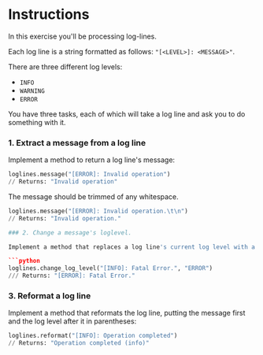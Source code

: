 # Instructions

In this exercise you'll be processing log-lines.

Each log line is a string formatted as follows: `"[<LEVEL>]: <MESSAGE>"`.

There are three different log levels:

- `INFO`
- `WARNING`
- `ERROR`

You have three tasks, each of which will take a log line and ask you to do something with it.

### 1. Extract a message from a log line

Implement a method to return a log line's message:

```python
loglines.message("[ERROR]: Invalid operation")
// Returns: "Invalid operation"
```

The message should be trimmed of any whitespace.

```python
loglines.message("[ERROR]: Invalid operation.\t\n")
// Returns: "Invalid operation."

### 2. Change a message's loglevel.

Implement a method that replaces a log line's current log level with a new one:

```python
loglines.change_log_level("[INFO]: Fatal Error.", "ERROR")
/// Returns: "[ERROR]: Fatal Error."
```

### 3. Reformat a log line

Implement a method that reformats the log line, putting the message first and the log level after it in parentheses:

```python
loglines.reformat("[INFO]: Operation completed")
// Returns: "Operation completed (info)"
```
